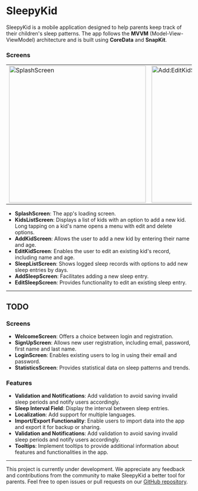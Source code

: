 <h1>SleepyKid</h1>
<p>SleepyKid is a mobile application designed to help parents keep track of their children&#39;s sleep patterns. The app follows the <strong>MVVM</strong> (Model-View-ViewModel) architecture and is built using <strong>CoreData</strong> and <strong>SnapKit</strong>.</p>

<h3>Screens</h3>
<table border="0">
<tbody>
<tr>
<td><img width="371" alt="SplashScreen" src="https://github.com/olgazinchenko/SleepyKid/assets/34693435/8c665042-b0e2-4f71-bbc4-12cedefa2a9e"></td>
<td><img width="371" alt="Add:EditKidScreen" src="https://github.com/olgazinchenko/SleepyKid/assets/34693435/1bd960b5-7cc1-401b-8842-1662049bd224"></td>
<td><img width="369" alt="KidsListScreen" src="https://github.com/olgazinchenko/SleepyKid/assets/34693435/f7169351-14a4-4ba0-808b-e4a0c4fb877f"></td>
<td><img width="369" alt="Add:TditSleepScreen" src="https://github.com/olgazinchenko/SleepyKid/assets/34693435/c7b66d42-b92c-4e8f-9a78-6898c1a40b74"></td>
<td><img width="369" alt="SleepsListScreen" src="https://github.com/olgazinchenko/SleepyKid/assets/34693435/3c941014-194f-49e9-b88d-b80d85b24b59"></td>
</tr>
</tbody></table>
<ul>
<li><strong>SplashScreen</strong>: The app&#39;s loading screen.</li>
<li><strong>KidsListScreen</strong>: Displays a list of kids with an option to add a new kid. Long tapping on a kid's name opens a menu with edit and delete options.</li>
<li><strong>AddKidScreen</strong>: Allows the user to add a new kid by entering their name and age.</li>
<li><strong>EditKidScreen</strong>: Enables the user to edit an existing kid&#39;s record, including name and age.</li>
<li><strong>SleepListScreen</strong>: Shows logged sleep records with options to add new sleep entries by days.</li>
<li><strong>AddSleepScreen</strong>: Facilitates adding a new sleep entry.</li>
<li><strong>EditSleepScreen</strong>: Provides functionality to edit an existing sleep entry.</li>
</ul>

---

<h3></h3>
<h2>TODO</h2>
<h3>Screens</h3>
<ul>
<li><strong>WelcomeScreen</strong>: Offers a choice between login and registration.</li>
<li><strong>SignUpScreen</strong>: Allows new user registration, including email, password, first name and last name.</li>
<li><strong>LoginScreen</strong>: Enables existing users to log in using their email and password.</li>
<li><strong>StatisticsScreen</strong>: Provides statistical data on sleep patterns and trends.</li>
</ul>
<h3>Features</h3>
<ul>
<li><strong>Validation and Notifications</strong>: Add validation to avoid saving invalid sleep periods and notify users accordingly.</li>
<li><strong>Sleep Interval Field</strong>: Display the interval between sleep entries.</li>
<li><strong>Localization</strong>: Add support for multiple languages.</li>
<li><strong>Import/Export Functionality</strong>: Enable users to import data into the app and export it for backup or sharing.</li>
<li><strong>Validation and Notifications</strong>: Add validation to avoid saving invalid sleep periods and notify users accordingly.</li>
<li><strong>Tooltips</strong>: Implement tooltips to provide additional information about features and functionalities in the app.</li>
</ul>

---

This project is currently under development. We appreciate any feedback and contributions from the community to make SleepyKid a better tool for parents. Feel free to open issues or pull requests on our [GitHub repository](https://github.com/yourusername/SleepyKid).



